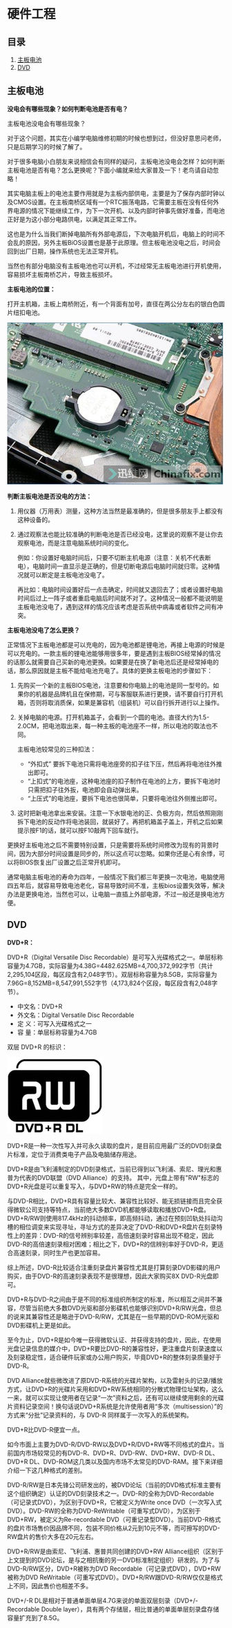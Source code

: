 # 硬件工程

## 目录

1. [主板电池](主板电池)
2. [DVD](#DVD)

## 主板电池

**没电会有哪些现象？如何判断电池是否有电？**

主板电池没电会有哪些现象？

对于这个问题，其实在小编学电脑维修初期的时候也想到过，但没好意思问老师，只是后期学习的时候了解了。

对于很多电脑小白朋友来说相信会有同样的疑问，主板电池没电会怎样？如何判断主板电池是否有电？怎么更换呢？下面小编就来给大家普及一下！老鸟请自动忽略！

其实电脑主板上的电池主要作用就是为主板内部供电，主要是为了保存内部时钟以及CMOS设置。在主板南桥区域有一个RTC振荡电路，它需要主板在没有任何外界电源的情况下能继续工作，为下一次开机、以及内部时钟事先做好准备，而电池正好是为这小部分电路供电，以满足其正常工作。

这也是为什么当我们断掉电脑所有外部电源后，下次电脑开机后，电脑上的时间不会乱的原因，另外主板BiOS设置也是基于此原理。但主板电池没电之后，时间会回到出厂日期，操作系统也无法正常开机。

当然也有部分电脑没有主板电池也可以开机，不过经常无主板电池进行开机使用，容易损坏主板南桥芯片，导致主板损坏。

**主板电池的位置：**

打开主机箱，主板上南桥附近，有一个背面有加号，直径在两公分左右的银白色圆片纽扣电池。

![x](./Resource/1.jpg)

**判断主板电池是否没电的方法：**

1. 用仪器（万用表）测量，这种方法当然是最准确的，但是很多朋友手上都没有这种设备的。
2. 通过观察法也能比较准确的判断电池是否已经没电，这里说的观察不是让你去观察电池，而是注意电脑系统时间的变化。

   例如：你设置好电脑时间后，只要不切断主机电源（注意：关机不代表断电），电脑时间一直显示是正确的，但是切断电源后电脑时间就归零。这种情况就可以断定是主板电池没电了。

   再比如：电脑时间设置好后一点击确定，时间就又退回去了；或者设置好电脑时间后过上一阵子或者重启电脑后时间就不对了。这种情况一般都不能说明是主板电池没电了，遇到这样的情况应该考虑是否系统中病毒或者软件之间有冲突。

**主板电池没电了怎么更换？**

正常情况下主板电池都是可以充电的，因为电池都是锂电池，再接上电源的时候是可以充电的。一款主板的锂电池能够用很多年，要是遇到主板BIOS经常掉的情况的话那么就需要自己买新的电池更换。如果要是在换了新电池后还是经常掉电的话，那么原因就是主板不能给电池充电了。具体的更换主板电池的步骤如下：

1. 先购买一个新的主板BIOS电池，注意要和你电脑上的电池是同一型号的。如果你的机器是品牌机且在保修期，可与客服联系进行更换，请不要自行打开机箱，否则将取消质保，如果是兼容机（组装机）可以自行拆开进行以上操作。

2. 关掉电脑的电源。打开机箱盖子，会看到一个圆的电池。直径大约为1.5-2.0CM，把电池取出来，每一种主板的电池座不一样，所以电池的取法也不同。

   主板电池较常见的三种扣法：

   - “外扣式” 要拆下电池只需将电池座旁的扣子往下压，然后再将电池往外推出即可。
   - “上扣式”的电池座，这种电池座的扣子制作在电池的上方，要拆下电池时只需把扣子往外扳，电池即会自动弹出来。
   - “上压式”的电池座，要拆下电池也很简单，只要将电池往外侧推出即可。

3. 这时把新电池拿出来安装。注意一下水银电池的正、负极方向，然后依照刚刚拆下电池的反动作将电池装回，就装好了。再把机箱盖子盖上，开机之后如果提示按F1的话，就可以按F10敲两下回车就行。

更换好主板电池之后不需要特别设置，只是需要将系统时间修改为现有的背景时间，因为大部分时间设置是同步的，所以这点可以忽略。如果你还是心有余悸，可以将BIOS恢复出厂设置之后正常开机即可。

通常电脑主板电池的寿命为四年，一般情况下我们都三年更换一次电池，电脑使用四五年后，就容易导致电池老化，容易导致时间不准，主板bios设置失效等，解决办法是更换电池，当然也可以，让电脑一直插上外部电源，不过一般还是换电池方便。

## DVD

**DVD+R：**

DVD+R（Digital Versatile Disc Recordable）是可写入光碟格式之一。单层标称容量为4.7GB，实际容量为4.38G=4482.625MB=4,700,372,992字节（共计2,295,104区段，每区段含有2,048字节）。双层标称容量为8.5GB，实际容量为7.96G=8,152MB=8,547,991,552字节（4,173,824个区段，每区段含有2,048字节）。

- 中文名：DVD+R
- 外文名：Digital Versatile Disc Recordable
- 定  义：可写入光碟格式之一
- 容  量：单层标称容量为4.7GB

双层 DVD+R 的标识：

![x](./Resource/1.gif)

DVD+R是一种一次性写入并可永久读取的盘片，是目前应用最广泛的DVD刻录盘片标准，定位于消费类电子产品及电脑储存用途。

DVD+R是由飞利浦制定的DVD刻录格式，当前已得到以飞利浦、索尼、理光和惠普为代表的DVD联盟（DVD Alliance）的支持。 其中，光盘上带有"RW"标志的DVD+R光盘是可以重复写入，与DVD+RW的特点是完全一样的。

与DVD-R相比，DVD+R具有容量比较大、兼容性比较好、能无损链接而且完全获得微软公司支持等特点，当前绝大多数DVD机都能够读取和播放DVD+R盘。DVD+R/RW则使用817.4kHz的抖动频率，即高频抖动，通过在预刻凹轨处抖动沟槽的相位调变来实现寻址，寻址方式的差异决定了DVD-R和DVD+R盘片在刻录特性上的差异：DVD-R的信号辨别率较差，高倍速刻录时容易出现不稳定，因此DVD-R的高倍速刻录相对困难；相比之下，DVD+R的信辨别率好于DVD-R，更适合高速刻录，同时生产也更加容易。

综上所述，DVD-R比较适合注重刻录盘片兼容性尤其是打算刻录DVD影碟的用户购买，由于DVD-R的高速刻录表现不是很理想，因此大家购买8X DVD-R光盘即可。

DVD+R与DVD-R之间由于是不同的标准组织所制定的标准，所以相互之间并不兼容，尽管当前绝大多数DVD光驱和部分影碟机也能够识别DVD+R/RW光盘，但总的说来其兼容性还是略逊于DVD-R/RW，尤其是在一些早期的DVD-ROM光驱和DVD影碟机上更是如此。

至今为止，DVD+R是如今唯一获得微软认证、并获得支持的盘片，因此，在使用光盘记录信息的媒介中，DVD+R要比DVD-R的兼容性好，更注重盘片刻录速度以及刻录稳定性，适合硬件玩家或办公用户购买，毕竟DVD+R的整体刻录质量好于DVD-R。

DVD Alliance就些微改进了原DVD-R系统的光碟片架构，以及雷射头的记录/播放方式，让DVD+R的光碟片采用和DVD+RW系统相同的分散式物理位址架构，这么一来，就可以实现让使用者在记录“一次”资料之后，还有可以继续使用剩余的光碟片资料记录空间！换句话说DVD+R系统是允许使用者用“多次（multisession）”的方式来“分批”记录资料的，与 DVD-R 同样属于一次写入的系统架构。

DVD+R比DVD-R便宜一点。

如今市面上主要为DVD-R/DVD-RW以及DVD+R/DVD+RW等不同格式的盘片。当前国内市场较常见的有DVD-R、DVD+R、DVD-RW、DVD+RW、DVD-R DL、DVD+R DL、DVD-ROM这几类以及国内市场不太常见的DVD-RAM。接下来详细介绍一下这几种格式的差别。

DVD-R/RW是日本先锋公司研发出的，被DVD论坛（当前的DVD格式标准主要有这个组织确定）认证的DVD刻录技术之一。DVD-R的全称为DVD-Recordable（可记录式DVD），为区别于DVD+R，它被定义为Write once DVD（一次写入式DVD）。DVD-RW的全称为DVD-ReWritable（可重写式DVD），为区别于DVD+RW，被定义为Re-recordable DVD（可重记录型DVD）。当前DVD-R格式的盘片市场售价因品牌不同，包装不同价格从2元到10元不等，而可擦写的DVD-RW盘片的售价大多在20元左右。

DVD+R/RW是由索尼、飞利浦、惠普共同创建的DVD+RW Alliance组织（区别于上文提到的DVD论坛，是与之相抗衡的另一DVD标准制定组织）研发的。为了与DVD-R/RW区分，DVD+R被称为DVD Recordable（可记录式DVD），DVD+RW被称为DVD ReWritable（可重写式DVD）。DVD+R/RW跟DVD-R/RW仅仅是格式上不同，因此售价也相差不多。

DVD+/-R DL是相对于普通单面单层4.7G来说的单面双层刻录（DVD+/-Recordable Double layer），具有两个存储层，相比普通的单面单层刻录盘存储容量扩充到了8.5G。
